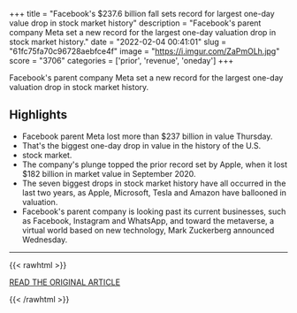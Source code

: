 +++
title = "Facebook's $237.6 billion fall sets record for largest one-day value drop in stock market history"
description = "Facebook's parent company Meta set a new record for the largest one-day valuation drop in stock market history."
date = "2022-02-04 00:41:01"
slug = "61fc75fa70c96728aebfce4f"
image = "https://i.imgur.com/ZaPmOLh.jpg"
score = "3706"
categories = ['prior', 'revenue', 'oneday']
+++

Facebook's parent company Meta set a new record for the largest one-day valuation drop in stock market history.

## Highlights

- Facebook parent Meta lost more than $237 billion in value Thursday.
- That's the biggest one-day drop in value in the history of the U.S.
- stock market.
- The company's plunge topped the prior record set by Apple, when it lost $182 billion in market value in September 2020.
- The seven biggest drops in stock market history have all occurred in the last two years, as Apple, Microsoft, Tesla and Amazon have ballooned in valuation.
- Facebook's parent company is looking past its current businesses, such as Facebook, Instagram and WhatsApp, and toward the metaverse, a virtual world based on new technology, Mark Zuckerberg announced Wednesday.

---

{{< rawhtml >}}
  <p class="article-category">
    <a target="_blank" href="https://www.cnbc.com/2022/02/03/facebooks-237point6-billion-drop-in-value-sets-all-time-record.html">READ THE ORIGINAL ARTICLE</a>
  </p>
{{< /rawhtml >}}
